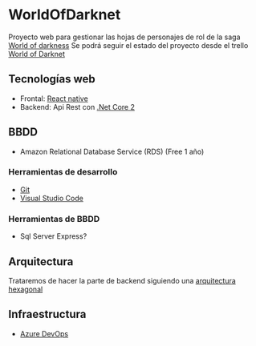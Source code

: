 # WorldOfDarknet
Proyecto web para gestionar las hojas de personajes de rol de la saga [World of darkness](https://www.worldofdarkness.com/)
Se podrá seguir el estado del proyecto desde el trello [World of Darknet](https://trello.com/b/iSr7C0xP/world-of-darknet)

## Tecnologías web
- Frontal: [React native](http://www.reactnative.com/)
- Backend: Api Rest con [.Net Core 2](https://www.microsoft.com/net/download)

## BBDD
- Amazon Relational Database Service (RDS) (Free 1 año)

### Herramientas de desarrollo
- [Git](https://git-scm.com/)
- [Visual Studio Code](https://code.visualstudio.com/)

### Herramientas de BBDD
- Sql Server Express?

## Arquitectura
Trataremos de hacer la parte de backend siguiendo una [arquitectura hexagonal](https://codely.tv/blog/screencasts/arquitectura-hexagonal-ddd/)

## Infraestructura
- [Azure DevOps](https://visualstudio.microsoft.com/es/team-services/)
